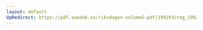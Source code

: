 ```yaml
---
layout: default
UpRedirect: https://pdf.swedeb.se/riksdagen-volumeG-pdf/199293/reg_199293/reg_199293_0547.pdf
---
```

